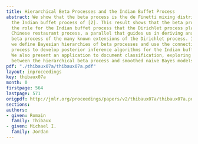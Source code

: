 ```yaml
---
title: Hierarchical Beta Processes and the Indian Buffet Process
abstract: We show that the beta process is the de Finetti mixing distribution underlying
  the Indian buffet process of [2]. This result shows that the beta process plays
  the role for the Indian buffet process that the Dirichlet process plays for the
  Chinese restaurant process, a parallel that guides us in deriving analogs for the
  beta process of the many known extensions of the Dirichlet process. In particular
  we define Bayesian hierarchies of beta processes and use the connection to the beta
  process to develop posterior inference algorithms for the Indian buffet process.
  We also present an application to document classification, exploring a relationship
  between the hierarchical beta process and smoothed naive Bayes models.
pdf: "./thibaux07a/thibaux07a.pdf"
layout: inproceedings
key: thibaux07a
month: 0
firstpage: 564
lastpage: 571
origpdf: http://jmlr.org/proceedings/papers/v2/thibaux07a/thibaux07a.pdf
sections: 
authors:
- given: Romain
  family: Thibaux
- given: Michael I.
  family: Jordan
---
```

